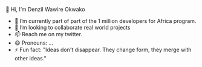 👋 Hi, I’m Denzil Wawire Okwako

- 🌱 I’m currently part of part of the 1 million developers for Africa program.
- 💞️ I’m looking to collaborate real world projects
- 📫 Reach me on my twitter.
- 😄 Pronouns: ...
- ⚡ Fun fact: "Ideas don't disappear. They change form, they merge with other ideas."


<!---
dokwako/dokwako is a ✨ special ✨ repository because its `README.md` (this file) appears on your GitHub profile.
You can click the Preview link to take a look at your changes.
--->

